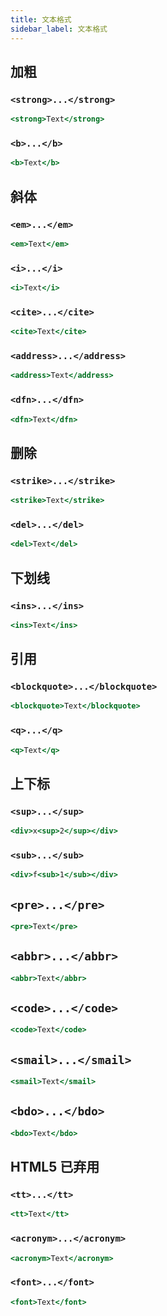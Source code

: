 ```yaml
---
title: 文本格式
sidebar_label: 文本格式
---
```


## 加粗

### `<strong>...</strong>`

```jsx live
<strong>Text</strong>
```

### `<b>...</b>`

```jsx live
<b>Text</b>
```

## 斜体

### `<em>...</em>`

```jsx live
<em>Text</em>
```

### `<i>...</i>`

```jsx live
<i>Text</i>
```

### `<cite>...</cite>`

```jsx live
<cite>Text</cite>
```

### `<address>...</address>`

```jsx live
<address>Text</address>
```

### `<dfn>...</dfn>`

```jsx live
<dfn>Text</dfn>
```

## 删除

### `<strike>...</strike>`

```jsx live
<strike>Text</strike>
```

### `<del>...</del>`

```jsx live
<del>Text</del>
```

## 下划线

### `<ins>...</ins>`

```jsx live
<ins>Text</ins>
```

## 引用

### `<blockquote>...</blockquote>`

```jsx live
<blockquote>Text</blockquote>
```

### `<q>...</q>`

```jsx live
<q>Text</q>
```

## 上下标

### `<sup>...</sup>`

```jsx live
<div>x<sup>2</sup></div>
```

### `<sub>...</sub>`

```jsx live
<div>f<sub>1</sub></div>
```

## `<pre>...</pre>`

```jsx live
<pre>Text</pre>
```

## `<abbr>...</abbr>`

```jsx live
<abbr>Text</abbr>
```

## `<code>...</code>`

```jsx live
<code>Text</code>
```

## `<smail>...</smail>`

```jsx live
<smail>Text</smail>
```

## `<bdo>...</bdo>`

```jsx live
<bdo>Text</bdo>
```

## HTML5 已弃用

### `<tt>...</tt>`

```jsx live
<tt>Text</tt>
```

### `<acronym>...</acronym>`

```jsx live
<acronym>Text</acronym>
```

### `<font>...</font>`

```jsx live
<font>Text</font>
```
